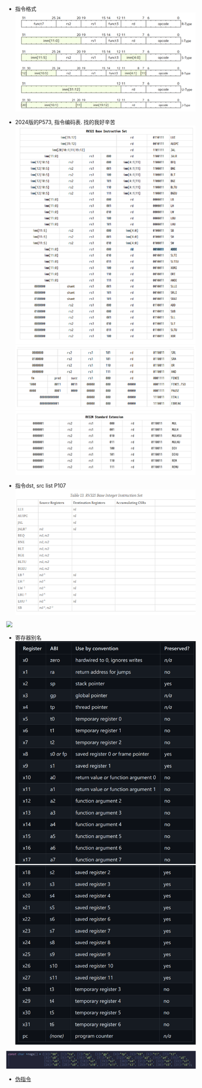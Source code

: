 - 指令格式
![](./assets/Pasted%20image%2020240725180000.png)

- 2024版的P573, 指令编码表. 找的我好辛苦
![](./assets/Pasted%20image%2020240725174504.png)
![](./assets/Pasted%20image%2020240725174545.png)
![](./assets/Pasted%20image%2020240725221107.png)




- 指令dst, src list P107
![](./assets/Pasted%20image%2020240725174810.png)

![](Pasted%20image%2020240725174822.png)


- 寄存器别名
![](./assets/Pasted%20image%2020240725201351.png)
![](./assets/Pasted%20image%2020240725201412.png)

![](./assets/Pasted%20image%2020240725175548.png)

- [伪指令](https://github.com/riscv-non-isa/riscv-asm-manual/blob/main/riscv-asm.md)

